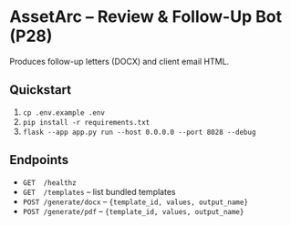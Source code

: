 
# AssetArc – Review & Follow-Up Bot (P28)
Produces follow-up letters (DOCX) and client email HTML.

## Quickstart
1) `cp .env.example .env`
2) `pip install -r requirements.txt`
3) `flask --app app.py run --host 0.0.0.0 --port 8028 --debug`

## Endpoints
- `GET  /healthz`
- `GET  /templates` – list bundled templates
- `POST /generate/docx` – `{template_id, values, output_name}`
- `POST /generate/pdf`  – `{template_id, values, output_name}`
